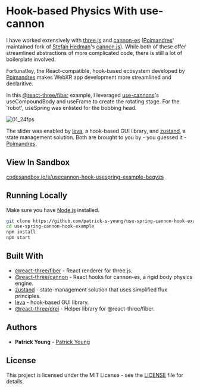 # Hook-based Physics With use-cannon  

I have worked extensively with [three.js](https://github.com/mrdoob/three.js/) and [cannon-es](https://github.com/pmndrs/cannon-es) ([Poimandres](https://github.com/pmndrs)' maintained fork of [Stefan Hedman](https://github.com/schteppe)'s [cannon.js](https://github.com/schteppe/cannon.js)). While both of these offer streamlined abstractions of more complicated code, there is still a lot of boilerplate involved.

Fortunatley, the React-compatible, hook-based ecosystem developed by [Poimandres]() makes WebXR app development more streamlined and declaritive. 

In this [@react-three/fiber](https://www.npmjs.com/package/@react-three/fiber) example, I leveraged [use-cannons](https://github.com/pmndrs/use-cannon)'s useCompoundBody and useFrame to create the rotating stage. For the 'robot', useSpring was enlisted for the bobbing head. 

![01_24fps](https://user-images.githubusercontent.com/42591798/182773111-109324a7-b169-4fd8-b90f-318f2db88903.gif)

The slider was enabled by [leva](https://github.com/pmndrs/leva), a hook-based GUI library, and [zustand](https://www.npmjs.com/package/zustand), a state management solution. Both are brought to you by - you guessed it - [Poimandres](https://pmnd.rs/).

## View In Sandbox
[codesandbox.io/s/usecannon-hook-usespring-example-beqvzs](https://codesandbox.io/s/usecannon-hook-usespring-example-beqvzs)

## Running Locally

Make sure you have [Node.js](http://nodejs.org/) installed.

```sh
git clone https://github.com/patrick-s-young/use-spring-cannon-hook-example.git # or clone your own fork
cd use-spring-cannon-hook-example
npm install
npm start
```

## Built With
* [@react-three/fiber](https://www.npmjs.com/package/@react-three/fiber) - React renderer for three.js.
* [@react-three/cannon](https://www.npmjs.com/package/@react-three/cannon) - React hooks for cannon-es, a rigid body physics engine.
* [zustand](https://www.npmjs.com/package/zustand) - state-management solution that uses simplified flux principles.
* [leva](https://github.com/pmndrs/leva) - hook-based GUI library.
* [@react-three/drei](https://www.npmjs.com/package/@react-three/drei) - Helper library for @react-three/fiber.

## Authors

* **Patrick Young** - [Patrick Young](https://github.com/patrick-s-young)

## License

This project is licensed under the MIT License - see the [LICENSE](LICENSE) file for details.

